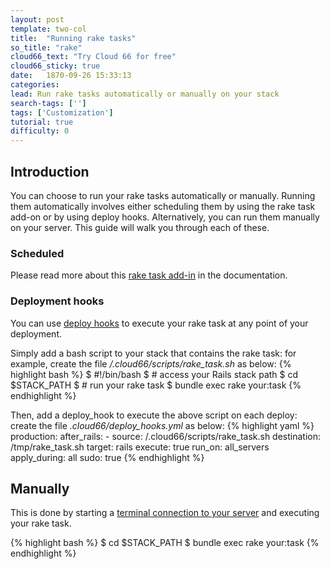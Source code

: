 ```yaml
---
layout: post
template: two-col
title:  "Running rake tasks"
so_title: "rake"
cloud66_text: "Try Cloud 66 for free"
cloud66_sticky: true
date:   1870-09-26 15:33:13
categories: 
lead: Run rake tasks automatically or manually on your stack
search-tags: ['']
tags: ['Customization']
tutorial: true
difficulty: 0
---
```



## Introduction
You can choose to run your rake tasks automatically or manually. Running them automatically involves either scheduling them by using the rake task add-on or by using deploy hooks.
Alternatively, you can run them manually on your server. This guide will walk you through each of these.

### Scheduled
Please read more about this [rake task add-in](/add-ins/rake-task.html) in the documentation.

### Deployment hooks

You can use [deploy hooks](/stack-features/deploy-hooks.html) to execute your rake task at any point of your deployment.

Simply add a bash script to your stack that contains the rake task: for example, create the file */.cloud66/scripts/rake&#95;task.sh* as below:
{% highlight bash %}
$ &#35;!/bin/bash
$ &#35; access your Rails stack path
$ cd $STACK&#95;PATH
$ &#35; run your rake task
$ bundle exec rake your:task
{% endhighlight %}

Then, add a deploy&#95;hook to execute the above script on each deploy: create the file *.cloud66/deploy&#95;hooks.yml* as below:
{% highlight yaml %}
production:
  after&#95;rails:
    - source: /.cloud66/scripts/rake&#95;task.sh
      destination: /tmp/rake&#95;task.sh
      target: rails
      execute: true
      run&#95;on: all&#95;servers
      apply&#95;during: all
      sudo: true
{% endhighlight %}

## Manually
This is done by starting a [terminal connection to your server](/how-to/shell-to-your-servers.html) and executing your rake task.

{% highlight bash %}
$ cd $STACK&#95;PATH
$ bundle exec rake your:task
{% endhighlight %}